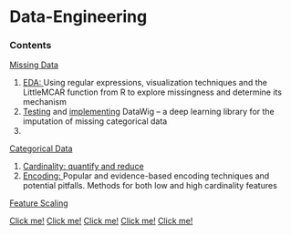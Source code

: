 # Data-Engineering

<h3>Contents</h3>

<a href="https://github.com/ioakeim-h/Data-Engineering/tree/main/Missing%20Data">Missing Data</a>
<ol>
<li><a href="https://github.com/ioakeim-h/Data-Engineering/blob/main/Missing%20Data/Exploring%20Missing%20Data.ipynb">EDA: </a>Using regular expressions, visualization techniques and the LittleMCAR function from R to explore missingness and determine its mechanism</li>
<li><a href="https://github.com/ioakeim-h/Data-Engineering/blob/main/Missing%20Data/Deep%20Learning%20Imputation/Testing%20datawig%20.ipynb">Testing</a> and <a href="https://github.com/ioakeim-h/Data-Engineering/blob/main/Missing%20Data/Deep%20Learning%20Imputation/Deep%20Learning%20Imputation%20(datawig).ipynb">implementing</a> DataWig – a deep learning library for the imputation of missing categorical data<li>
</ol>




<a href="[https://example.com](https://github.com/ioakeim-h/Data-Engineering/tree/main/Categorical%20Variables)">Categorical Data</a>
<ol>
  <li><a href="[https://example.com](https://github.com/ioakeim-h/Data-Engineering/blob/main/Categorical%20Variables/Quantifying%20and%20Reducing%20Cardinality.ipynb)">Cardinality: quantify and reduce</a></li>
  <li><a href="[https://example.com](https://github.com/ioakeim-h/Data-Engineering/blob/main/Categorical%20Variables/Encoding%20Categorical%20Variables.ipynb)">Encoding: </a>Popular and evidence-based encoding techniques and potential pitfalls. Methods for both low and high cardinality features</li>
</ol>

<a href="[https://example.com](https://github.com/ioakeim-h/Data-Engineering/blob/main/Feature%20Scaling/feature_scaling.ipynb)">Feature Scaling</a>


<a href="https://example.com">Click me!</a>
<a href="https://example.com">Click me!</a>
<a href="https://example.com">Click me!</a>
<a href="https://example.com">Click me!</a>
<a href="https://example.com">Click me!</a>



